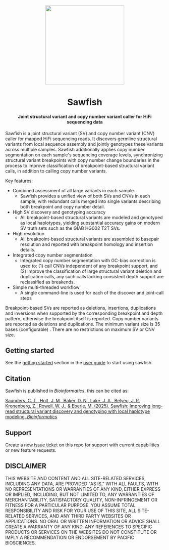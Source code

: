 <h1 align="center"><img width="250px" src="img/logo.svg"/></h1>

<h1 align="center">Sawfish</h1>

<h4 align="center">Joint structural variant and copy number variant caller for HiFi sequencing data</h4>

Sawfish is a joint structural variant (SV) and copy number variant (CNV) caller for mapped HiFi sequencing reads. It
discovers germline structural variants from local sequence assembly and jointly genotypes these variants across multiple
samples. Sawfish additionally applies copy number segmentation on each sample's sequencing coverage levels,
synchronizing structural variant breakpoints with copy number change boundaries in the process to improve classification
of breakpoint-based structural variant calls, in addition to calling copy number variants.

Key features:
- Combined assessment of all large variants in each sample.
  - Sawfish provides a unified view of both SVs and CNVs in each sample, with redundant calls merged into single
    variants describing both breakpoint and copy number detail.
- High SV discovery and genotyping accuracy
  - All breakpoint-based structural variants are modeled and genotyped as local haplotypes, yielding substantial
    accuracy gains on modern SV truth sets such as the GIAB HG002 T2T SVs.
- High resolution
  - All breakpoint-based structural variants are assembled to basepair resolution and reported with breakpoint homology
    and insertion details.
- Integrated copy number segmentation
  - Integrated copy number segmentation with GC-bias correction is used to: (1) call CNVs independent of any breakpoint
    support, and (2) improve the classification of large structural variant deletion and duplication calls, any such
    calls lacking consistent depth support are reclassified as breakends.
- Simple multi-threaded workflow
  - A single command-line is used for each of the discover and joint-call steps

Breakpoint-based SVs are reported as deletions, insertions, duplications and inversions when supported by the
corresponding breakpoint and depth pattern, otherwise the breakpoint itself is reported. Copy number variants are
reported as deletions and duplications. The minimum variant size is 35 bases (configurable) . There are no restrictions
on maximum SV or CNV size.

## Getting started

See the [getting started](docs/user_guide.md#getting-started) section in the [user guide](docs/user_guide.md) to start
using sawfish.

## Citation

Sawfish is published in *Bioinformatics*, this can be cited as:

[Saunders, C. T., Holt, J. M., Baker, D. N., Lake, J. A., Belyeu, J. R. Kronenberg, Z., Rowell, W. J., & Eberle, M.
(2025). Sawfish: Improving long-read structural variant discovery and genotyping with local haplotype modeling.
*Bioinformatics*](https://doi.org/10.1093/bioinformatics/btaf136)

## Support

Create a new [issue ticket](https://github.com/PacificBiosciences/sawfish/issues) on this repo for support with current
capabilities or new feature requests.

## DISCLAIMER
THIS WEBSITE AND CONTENT AND ALL SITE-RELATED SERVICES, INCLUDING ANY DATA, ARE PROVIDED "AS IS," WITH ALL FAULTS, WITH
NO REPRESENTATIONS OR WARRANTIES OF ANY KIND, EITHER EXPRESS OR IMPLIED, INCLUDING, BUT NOT LIMITED TO, ANY WARRANTIES
OF MERCHANTABILITY, SATISFACTORY QUALITY, NON-INFRINGEMENT OR FITNESS FOR A PARTICULAR PURPOSE. YOU ASSUME TOTAL
RESPONSIBILITY AND RISK FOR YOUR USE OF THIS SITE, ALL SITE-RELATED SERVICES, AND ANY THIRD PARTY WEBSITES OR
APPLICATIONS. NO ORAL OR WRITTEN INFORMATION OR ADVICE SHALL CREATE A WARRANTY OF ANY KIND. ANY REFERENCES TO SPECIFIC
PRODUCTS OR SERVICES ON THE WEBSITES DO NOT CONSTITUTE OR IMPLY A RECOMMENDATION OR ENDORSEMENT BY PACIFIC BIOSCIENCES.
